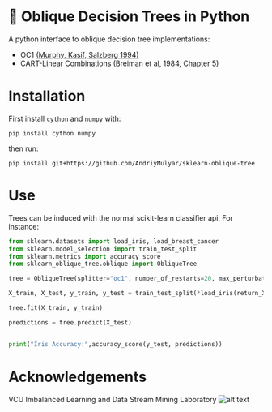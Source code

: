 # :deciduous_tree: Oblique Decision Trees in Python
A python interface to oblique decision tree implementations:

- OC1 [(Murphy, Kasif, Salzberg 1994)](https://arxiv.org/pdf/cs/9408103.pdf)
- CART-Linear Combinations (Breiman et al, 1984, Chapter 5)


# Installation

First install `cython` and `numpy` with:

```
pip install cython numpy
```

then run:

```
pip install git+https://github.com/AndriyMulyar/sklearn-oblique-tree
```

# Use

Trees can be induced with the normal scikit-learn classifier api. For instance:

```python
from sklearn.datasets import load_iris, load_breast_cancer
from sklearn.model_selection import train_test_split
from sklearn.metrics import accuracy_score
from sklearn_oblique_tree.oblique import ObliqueTree

tree = ObliqueTree(splitter="oc1", number_of_restarts=20, max_perturbations=5)

X_train, X_test, y_train, y_test = train_test_split(*load_iris(return_X_y=True), test_size=.4)

tree.fit(X_train, y_train)

predictions = tree.predict(X_test)


print("Iris Accuracy:",accuracy_score(y_test, predictions))
```

# Acknowledgements
VCU Imbalanced Learning and Data Stream Mining Laboratory     ![alt text](https://nlp.cs.vcu.edu/images/vcu_head_logo "VCU")


